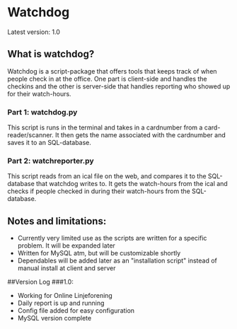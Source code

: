 Watchdog
========
Latest version: 1.0

## What is watchdog?

Watchdog is a script-package that offers tools that keeps track of when people check in at the office. One part is client-side and handles the checkins and the other is server-side that handles reporting who showed up for their watch-hours.

### Part 1: watchdog.py

This script is runs in the terminal and takes in a cardnumber from a card-reader/scanner. It then gets the name associated with the cardnumber and saves it to an SQL-database.

### Part 2: watchreporter.py

This script reads from an ical file on the web, and compares it to the SQL-database that watchdog writes to. It gets the watch-hours from the ical and checks if people checked in during their watch-hours from the SQL-database.

## Notes and limitations:
- Currently very limited use as the scripts are written for a specific problem. It will be expanded later
- Written for MySQL atm, but will be customizable shortly
- Dependables will be added later as an "installation script" instead of manual install at client and server

##Version Log
###1.0:
- Working for Online Linjeforening
- Daily report is up and running
- Config file added for easy configuration
- MySQL version complete
